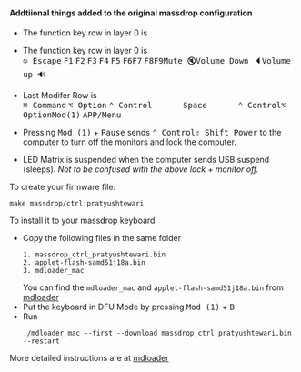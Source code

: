 #### Addtiional things added to the original massdrop configuration

- The function key row in layer 0 is <br>
- The function key row in layer 0 is <br>
<kbd>⎋ Escape</kbd> <kbd>F1</kbd> <kbd>F2</kbd> <kbd>F3</kbd> <kbd>F4</kbd> <kbd>F5</kbd> <kbd>F6</kbd><kbd>F7</kbd> <kbd>F8</kbd><kbd>F9</kbd><kbd>Mute 🔇</kbd><kbd>Volume Down 🔈</kbd><kbd>Volume up 🔊</kbd>

- Last Modifer Row is <br>
<kbd>⌘ Command</kbd> <kbd>⌥ Option</kbd> <kbd>⌃ Control</kbd> <kbd>      Space      </kbd>
 <kbd>⌃ Control</kbd><kbd>⌥ Option</kbd><kbd>Mod(1)</kbd> <kbd>APP/Menu</kbd>
 
- Pressing <kbd>Mod (1)</kbd> + <kbd>Pause</kbd> sends <kbd>⌃ Control</kbd><kbd>⇧ Shift </kbd><kbd>Power</kbd> to the computer to turn off the monitors and lock the computer.
- LED Matrix is suspended when the computer sends USB suspend (sleeps). <i>Not to be confused with the above lock + monitor off.</i>


To create your firmware file: 
```
make massdrop/ctrl:pratyushtewari
```

To install it to your massdrop keyboard

- Copy the following files in the same folder
  ```
  1. massdrop_ctrl_pratyushtewari.bin
  2. applet-flash-samd51j18a.bin
  3. mdloader_mac
  ```
  You can find the `mdloader_mac` and `applet-flash-samd51j18a.bin` from [mdloader](https://github.com/Massdrop/mdloader)
- Put the keyboard in DFU Mode by pressing <kbd>Mod (1)</kbd> + <kbd>B</kbd>
- Run 
  ```
  ./mdloader_mac --first --download massdrop_ctrl_pratyushtewari.bin  --restart
  ```
More detailed instructions are at [mdloader](https://github.com/Massdrop/mdloader)